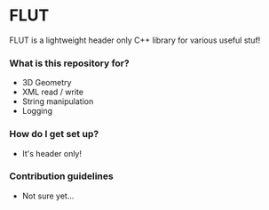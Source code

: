 # FLUT #

FLUT is a lightweight header only C++ library for various useful stuf!

### What is this repository for? ###

* 3D Geometry
* XML read / write
* String manipulation
* Logging

### How do I get set up? ###

* It's header only!

### Contribution guidelines ###

* Not sure yet...